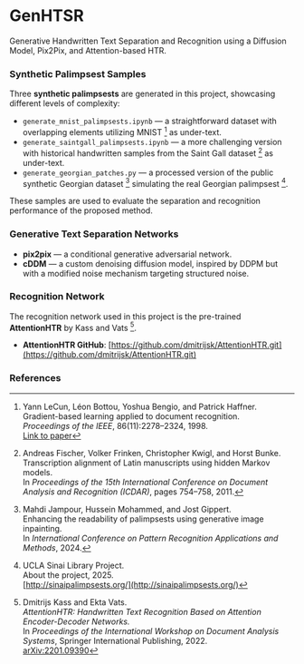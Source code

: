 # GenHTSR  
Generative Handwritten Text Separation and Recognition using a Diffusion Model, Pix2Pix, and Attention-based HTR.

### Synthetic Palimpsest Samples

Three **synthetic palimpsests** are generated in this project, showcasing different levels of complexity:

- `generate_mnist_palimpsests.ipynb` — a straightforward dataset with overlapping elements utilizing MNIST [^1] as under-text.  
- `generate_saintgall_palimpsests.ipynb` — a more challenging version with historical handwritten samples from the Saint Gall dataset [^2] as under-text.  
- `generate_georgian_patches.py` — a processed version of the public synthetic Georgian dataset [^3] simulating the real Georgian palimpsest [^4].

These samples are used to evaluate the separation and recognition performance of the proposed method.

### Generative Text Separation Networks

- **pix2pix** — a conditional generative adversarial network.  
- **cDDM** — a custom denoising diffusion model, inspired by DDPM but with a modified noise mechanism targeting structured noise.

### Recognition Network

The recognition network used in this project is the pre-trained **AttentionHTR** by Kass and Vats [^5].

- **AttentionHTR GitHub**: [https://github.com/dmitrijsk/AttentionHTR.git](https://github.com/dmitrijsk/AttentionHTR.git)

### References

[^1]: Yann LeCun, Léon Bottou, Yoshua Bengio, and Patrick Haffner.  
Gradient-based learning applied to document recognition.  
*Proceedings of the IEEE*, 86(11):2278–2324, 1998.  
[Link to paper](https://ieeexplore.ieee.org/document/726791)

[^2]: Andreas Fischer, Volker Frinken, Christopher Kwigl, and Horst Bunke.  
Transcription alignment of Latin manuscripts using hidden Markov models.  
In *Proceedings of the 15th International Conference on Document Analysis and Recognition (ICDAR)*, pages 754–758, 2011.

[^3]: Mahdi Jampour, Hussein Mohammed, and Jost Gippert.  
Enhancing the readability of palimpsests using generative image inpainting.  
In *International Conference on Pattern Recognition Applications and Methods*, 2024.

[^4]: UCLA Sinai Library Project.  
About the project, 2025.  
[http://sinaipalimpsests.org/](http://sinaipalimpsests.org/)

[^5]: Dmitrijs Kass and Ekta Vats.  
*AttentionHTR: Handwritten Text Recognition Based on Attention Encoder-Decoder Networks.*  
In *Proceedings of the International Workshop on Document Analysis Systems*, Springer International Publishing, 2022.  
[arXiv:2201.09390](https://arxiv.org/abs/2201.09390)
